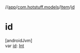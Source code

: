 //[app](../../../index.md)/[com.hotstuff.models](../index.md)/[Item](index.md)/[id](id.md)

# id

[androidJvm]\
var [id](id.md): [Int](https://kotlinlang.org/api/latest/jvm/stdlib/kotlin/-int/index.html)
